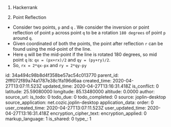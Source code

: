 1. Hackerrank

1. Point Reflection
+ Consider two points, `p` and `q` . We consider the inversion or point reflection of point `p` across point `q` to be a rotation `180 degrees` of point `p` around  `q`.
+ Given coordinated of both the points, the point after reflection `r` can be found using the mid-point of the line.
+ Here `q` will be the mid-point if the line is rotated 180 degrees, so mid point `q` is: `qx = (px+rx)/2` and `qy = (py+ry)/2`.
+ So, `rx = 2*qx-px` and `ry = 2*qy-py`

id: 34a494c98b8d4f358be57ac54c013770
parent_id: 2fff072f89a74a1787e38c1fa196d6aa
created_time: 2020-04-27T13:07:11.523Z
updated_time: 2020-04-27T13:16:31.418Z
is_conflict: 0
latitude: 25.59080000
longitude: 85.13480000
altitude: 0.0000
author: 
source_url: 
is_todo: 0
todo_due: 0
todo_completed: 0
source: joplin-desktop
source_application: net.cozic.joplin-desktop
application_data: 
order: 0
user_created_time: 2020-04-27T13:07:11.523Z
user_updated_time: 2020-04-27T13:16:31.418Z
encryption_cipher_text: 
encryption_applied: 0
markup_language: 1
is_shared: 0
type_: 1